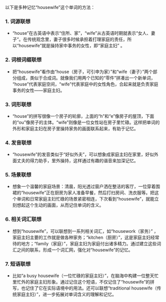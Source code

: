 以下是多种记忆“housewife”这个单词的方法：

### 1. 词源联想
 - “house”在古英语中表示“住所、家”，“wife”从古英语时期就表示“女人、妻子”。在传统观念里，妻子很多时候承担着打理家庭的责任，所以“housewife”就是操持家中事务的女性，即“家庭主妇” 。

### 2. 词根词缀联想
 - 把“housewife”看作由“house（房子，可引申为家）”和“wife（妻子）”两个部分组成，类似于合成词。就像我们用两个已知的“零件”拼凑出一个新单词， “house”代表家庭空间，“wife”代表家庭中的女性角色，合起来就是负责家庭事务的女性——家庭主妇。

### 3. 词形联想
 - “house”的拼写很像一个房子的轮廓，上面的“h”和“e”像房子的屋顶，下面的“ou”像房子的主体。“wife”则像是一位女性站在房子里忙碌。这样把单词的外形和家庭主妇在房子里操持家务的画面联系起来，有助于记忆。

### 4. 发音联想
 - “housewife”的发音类似于“好似外夫”，可以想象成家庭主妇在家里，好似外面丈夫的得力助手，里外操持，这样通过有趣的谐音来加深记忆。

### 5. 场景联想
 - 想象一个温馨的家庭场景：清晨，阳光透过窗户洒在整洁的客厅，一位穿着围裙的“housewife”正在厨房为家人准备早餐，然后打扫房间、洗衣服等。把这个单词和日常家庭主妇忙碌的场景紧密相连，下次看到“housewife”，就能立刻想起这个生动的画面，从而记住单词的含义。

### 6. 相关词汇联想
 - 想到“housewife”，可以联想到一系列相关词汇，如“housework（家务）” ，家庭主妇主要的工作就是做各种家务；“kitchen（厨房）”，这是家庭主妇经常待的地方；“family（家庭）”，家庭主妇为家庭付出诸多精力。通过建立这些词汇之间的联系，形成一个词汇网，强化对“housewife”的记忆。

### 7. 短语联想
 - 比如“a busy housewife（一位忙碌的家庭主妇）”，在脑海中构建一位整天忙里忙外的家庭主妇形象。通过记住这个短语，不仅记住了“housewife”的拼写，也记住了它在实际语境中的用法。还可以联想“traditional housewife（传统家庭主妇）”，进一步拓展对单词含义的理解和记忆。 